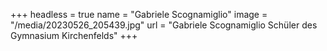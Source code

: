 +++
headless = true
name = "Gabriele Scognamiglio"
image = "/media/20230526_205439.jpg"
url = "Gabriele Scognamiglio Schüler des Gymnasium Kirchenfelds"
+++
